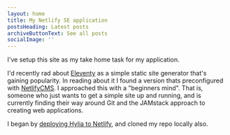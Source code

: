 ```yaml
---
layout: home
title: My Netlify SE application
postsHeading: Latest posts
archiveButtonText: See all posts
socialImage: ''
---
```

I've setup this site as my take home task for my application.

I'd recently rad about [Eleventy](https://www.11ty.dev/) as a simple static site generator that's gaining popularity. In reading about it I found a version thats preconfigured with [NetlifyCMS](https://www.netlifycms.org/). I approached this with a "beginners mind". That is, someone who just wants to get a simple site up and running, and is currently finding their way around Git and the JAMstack approach to creating web applications.

I began by [deploying Hylia to Netlify](https://app.netlify.com/start/deploy?repository=https://github.com/hankchizljaw/hylia&stack=cms), and cloned my repo locally also.
